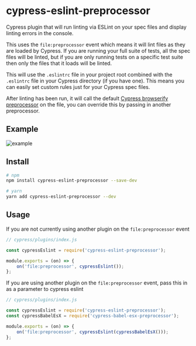 # cypress-eslint-preprocessor
Cypress plugin that will run linting via ESLint on your spec files and display linting errors in the console.

This uses the `file:preprocessor` event which means it will lint files as they are loaded by Cypress. If you are running your full suite of tests, all the spec files will be linted, but if you are only running tests on a specific test suite then only the files that it loads will be linted.

This will use the `.eslintrc` file in your project root combined with the `.eslintrc` file in your Cypress directory (if you have one). This means you can easily set custom rules just for your Cypress spec files.

After linting has been run, it will call the default [Cypress browserify preprocessor](https://github.com/cypress-io/cypress-browserify-preprocessor) on the file, you can override this by passing in another preprocessor.

## Example
![example](https://chinchiheather.github.io/cypress-eslint-preprocessor/img/console-example.png)

## Install

```bash
# npm
npm install cypress-eslint-preprocessor --save-dev

# yarn
yarn add cypress-eslint-preprocessor --dev
```

## Usage

If you are not currently using another plugin on the `file:preprocessor` event
```javascript
// cypress/plugins/index.js

const cypressEslint = require('cypress-eslint-preprocessor');

module.exports = (on) => {
    on('file:preprocessor', cypressEslint());
};

```

If you are using another plugin on the `file:preprocessor` event, pass this in as a parameter to cypress eslint
```javascript
// cypress/plugins/index.js

const cypressEslint = require('cypress-eslint-preprocessor');
const cypressBabelEsX = require('cypress-babel-esx-preprocessor');

module.exports = (on) => {
    on('file:preprocessor', cypressEslint(cypressBabelEsX()));
};
```
